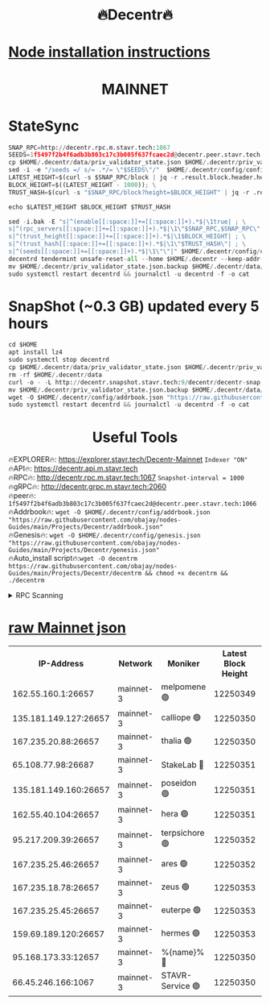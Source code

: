 <h1 align="center"> 🔥Decentr🔥</h1>

[Node installation instructions](https://github.com/obajay/nodes-Guides/tree/main/Projects/Decentr)
=
<h1 align="center"> MAINNET</h1>

# StateSync
```python
SNAP_RPC=http://decentr.rpc.m.stavr.tech:1067
SEEDS=1f5497f2b4f6adb3b803c17c3b005f637fcaec2d@decentr.peer.stavr.tech:1066
cp $HOME/.decentr/data/priv_validator_state.json $HOME/.decentr/priv_validator_state.json.backup
sed -i -e "/seeds =/ s/= .*/= \"$SEEDS\"/"  $HOME/.decentr/config/config.toml
LATEST_HEIGHT=$(curl -s $SNAP_RPC/block | jq -r .result.block.header.height); \
BLOCK_HEIGHT=$((LATEST_HEIGHT - 1000)); \
TRUST_HASH=$(curl -s "$SNAP_RPC/block?height=$BLOCK_HEIGHT" | jq -r .result.block_id.hash)

echo $LATEST_HEIGHT $BLOCK_HEIGHT $TRUST_HASH

sed -i.bak -E "s|^(enable[[:space:]]+=[[:space:]]+).*$|\1true| ; \
s|^(rpc_servers[[:space:]]+=[[:space:]]+).*$|\1\"$SNAP_RPC,$SNAP_RPC\"| ; \
s|^(trust_height[[:space:]]+=[[:space:]]+).*$|\1$BLOCK_HEIGHT| ; \
s|^(trust_hash[[:space:]]+=[[:space:]]+).*$|\1\"$TRUST_HASH\"| ; \
s|^(seeds[[:space:]]+=[[:space:]]+).*$|\1\"\"|" $HOME/.decentr/config/config.toml
decentrd tendermint unsafe-reset-all --home $HOME/.decentr --keep-addr-book
mv $HOME/.decentr/priv_validator_state.json.backup $HOME/.decentr/data/priv_validator_state.json
sudo systemctl restart decentrd && journalctl -u decentrd -f -o cat
```
# SnapShot (~0.3 GB) updated every 5 hours
```python
cd $HOME
apt install lz4
sudo systemctl stop decentrd
cp $HOME/.decentr/data/priv_validator_state.json $HOME/.decentr/priv_validator_state.json.backup
rm -rf $HOME/.decentr/data
curl -o - -L http://decentr.snapshot.stavr.tech:9/decentr/decentr-snap.tar.lz4 | lz4 -c -d - | tar -x -C $HOME/.decentr --strip-components 2
mv $HOME/.decentr/priv_validator_state.json.backup $HOME/.decentr/data/priv_validator_state.json
wget -O $HOME/.decentr/config/addrbook.json "https://raw.githubusercontent.com/obajay/nodes-Guides/main/Projects/Decentr/addrbook.json"
sudo systemctl restart decentrd && journalctl -u decentrd -f -o cat
```

 <h1 align="center"> Useful Tools</h1>

🔥EXPLORER🔥:     https://explorer.stavr.tech/Decentr-Mainnet        `Indexer "ON"` \
🔥API🔥:          https://decentr.api.m.stavr.tech \
🔥RPC🔥:          http://decentr.rpc.m.stavr.tech:1067              `Snapshot-interval = 1000` \
🔥gRPC🔥:         http://decentr.grpc.m.stavr.tech:2060 \
🔥peer🔥:         `1f5497f2b4f6adb3b803c17c3b005f637fcaec2d@decentr.peer.stavr.tech:1066` \
🔥Addrbook🔥:  `wget -O $HOME/.decentr/config/addrbook.json "https://raw.githubusercontent.com/obajay/nodes-Guides/main/Projects/Decentr/addrbook.json"` \
🔥Genesis🔥:  `wget -O $HOME/.decentr/config/genesis.json "https://raw.githubusercontent.com/obajay/nodes-Guides/main/Projects/Decentr/genesis.json"` \
🔥Auto_install script🔥:`wget -O decentrm https://raw.githubusercontent.com/obajay/nodes-Guides/main/Projects/Decentr/decentrm && chmod +x decentrm && ./decentrm`

<details>
<summary>RPC Scanning</summary>

<h2 align="center"> We scan nodes in real time every 4 hours. And we provide the final result of RPC endpoints.
We cannot influence the operation of these nodes in any way. </h2>


```python
If Voting Power is higher than 0 --> then the Node is a validator of the network and may be subject to attack and be a potential threat to the chain.
```
```python
We marked such validators with a red symbol
```

</details>

[raw Mainnet json](https://rpc-check.decentrm.stavr.tech/decentrm/rpc-decentrm-result.json)
=



<table><tr><th>IP-Address</th><th>Network</th><th>Moniker</th><th>Latest Block Height</th><th>Earliest Block Height</th><th>Catching Up</th><th>Tx Index</th><th>Voting Power</th><th>Scan Time</th></tr><tr><td>162.55.160.1:26657</td><td>mainnet-3</td><td>melpomene 🟢</td><td>12250349</td><td>1688950</td><td>False</td><td>on</td><td>0</td><td>2024-01-02T21:11:05.116046838UTC</td></tr><tr><td>135.181.149.127:26657</td><td>mainnet-3</td><td>calliope 🟢</td><td>12250350</td><td>1688950</td><td>False</td><td>on</td><td>0</td><td>2024-01-02T21:11:07.587006513UTC</td></tr><tr><td>167.235.20.88:26657</td><td>mainnet-3</td><td>thalia 🟢</td><td>12250350</td><td>1688950</td><td>False</td><td>on</td><td>0</td><td>2024-01-02T21:11:13.110714287UTC</td></tr><tr><td>65.108.77.98:26687</td><td>mainnet-3</td><td>StakeLab 🔴</td><td>12250351</td><td>1688950</td><td>False</td><td>on</td><td>5557100</td><td>2024-01-02T21:11:13.474014977UTC</td></tr><tr><td>135.181.149.160:26657</td><td>mainnet-3</td><td>poseidon 🟢</td><td>12250351</td><td>1688950</td><td>False</td><td>on</td><td>0</td><td>2024-01-02T21:11:16.364442327UTC</td></tr><tr><td>162.55.40.104:26657</td><td>mainnet-3</td><td>hera 🟢</td><td>12250351</td><td>1688950</td><td>False</td><td>on</td><td>0</td><td>2024-01-02T21:11:18.687087975UTC</td></tr><tr><td>95.217.209.39:26657</td><td>mainnet-3</td><td>terpsichore 🟢</td><td>12250352</td><td>1688950</td><td>False</td><td>on</td><td>0</td><td>2024-01-02T21:11:21.097000519UTC</td></tr><tr><td>167.235.25.46:26657</td><td>mainnet-3</td><td>ares 🟢</td><td>12250352</td><td>1688950</td><td>False</td><td>on</td><td>0</td><td>2024-01-02T21:11:23.421552321UTC</td></tr><tr><td>167.235.18.78:26657</td><td>mainnet-3</td><td>zeus 🟢</td><td>12250353</td><td>1688950</td><td>False</td><td>on</td><td>0</td><td>2024-01-02T21:11:25.724621050UTC</td></tr><tr><td>167.235.25.45:26657</td><td>mainnet-3</td><td>euterpe 🟢</td><td>12250353</td><td>1688950</td><td>False</td><td>on</td><td>0</td><td>2024-01-02T21:11:28.154653133UTC</td></tr><tr><td>159.69.189.120:26657</td><td>mainnet-3</td><td>hermes 🟢</td><td>12250353</td><td>1688950</td><td>False</td><td>on</td><td>0</td><td>2024-01-02T21:11:30.455134742UTC</td></tr><tr><td>95.168.173.33:12657</td><td>mainnet-3</td><td>%{name}% 🔴</td><td>12250350</td><td>8964001</td><td>False</td><td>on</td><td>4174281</td><td>2024-01-02T21:11:08.735515770UTC</td></tr><tr><td>66.45.246.166:1067</td><td>mainnet-3</td><td>STAVR-Service 🟢</td><td>12250350</td><td>12247001</td><td>False</td><td>on</td><td>0</td><td>2024-01-02T21:11:08.179760833UTC</td></tr></table>